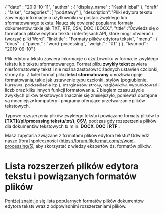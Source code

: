 {
  "date" : "2019-10-11",
  "author" : {
    "display_name" : "Kashif Iqbal"
},
  "draft" : "false",
  "categories" :[ "podstawy" ],
  "description":"Pliki edytora tekstu zawierają informacje o użytkowniku w postaci zwykłego lub sformatowanego tekstu. Naucz się otwierać popularne formaty dokumentów, takie jak TXT, RTF, CSV, DOC i DOCX.",
  "title" :"Dowiedz się o formatach plików edytora tekstu i interfejsach API, które mogą otwierać i tworzyć pliki Word",
  "linktitle" : "Formaty plików edytora tekstu",
  "menu" : {
    "docs" : {
      "parent" : "word-processing",
      "weight" : "01"
}
},
  "lastmod" : "2019-09-10"
}


Plik edytora tekstu zawiera informacje o użytkowniku w formacie zwykłego tekstu lub tekstu sformatowanego. Format pliku **zwykły tekst** zawiera niesformatowany tekst i nie można zastosować żadnych ustawień czcionki, strony itp. Z kolei format pliku **tekst sformatowany** umożliwia opcje formatowania, takie jak ustawienie typu czcionki, stylów (pogrubienie, kursywa, podkreślenie itp.), marginesów strony, nagłówków, wypunktowań i liczb oraz kilku innych funkcji formatowania. Z biegiem czasu użycie zwykłych plików tekstowych znacznie się zmniejszyło, ponieważ dostępne są mocniejsze komputery i programy oferujące przetwarzanie plików tekstowych.

Typowe rozszerzenia plików zwykłego tekstu i powiązane formaty plików to **[TXT](/pl/processing tekstu/txt/)**, **[CSV](/pl/spreadsheet/csv/)**, podczas gdy rozszerzenia plików dla dokumentów tekstowych to m.in. **[DOCX](/pl/processing-word/docx/)**, **[DOC](/pl/processing-word/doc/)** i **[RTF](/pl/processing-word/rtf/)** .

Masz zapytania związane z formatami plików edytora tekstu? Odwiedź nasze [fora] społeczności (https://forum.fileformat.com/c/word-processing/5), aby skorzystać z wiedzy ekspertów ds. formatów plików.

# Lista rozszerzeń plików edytora tekstu i powiązanych formatów plików

Poniżej znajduje się lista popularnych formatów plików dokumentów edytora tekstu wraz z odpowiednimi rozszerzeniami plików.

